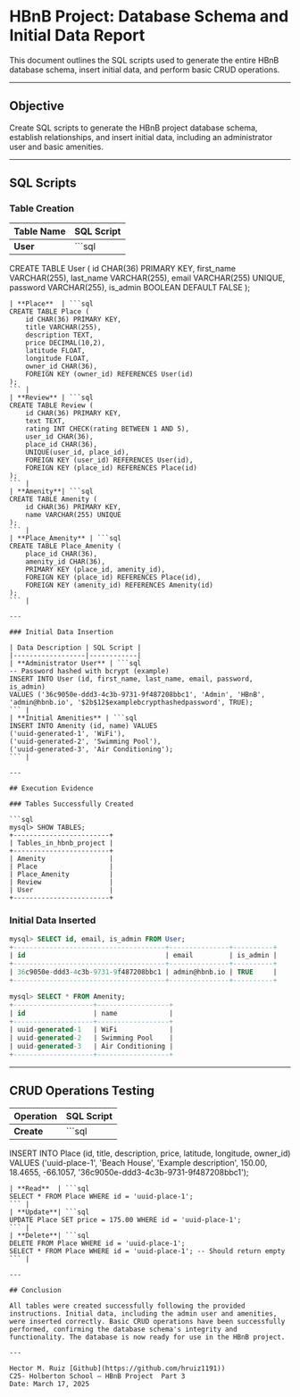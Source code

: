 # HBnB Project: Database Schema and Initial Data Report

This document outlines the SQL scripts used to generate the entire HBnB database schema, insert initial data, and perform basic CRUD operations.

---

## Objective

Create SQL scripts to generate the HBnB project database schema, establish relationships, and insert initial data, including an administrator user and basic amenities.

---

## SQL Scripts

### Table Creation

| Table Name | SQL Script |
|------------|------------|
| **User**   | ```sql
CREATE TABLE User (
    id CHAR(36) PRIMARY KEY,
    first_name VARCHAR(255),
    last_name VARCHAR(255),
    email VARCHAR(255) UNIQUE,
    password VARCHAR(255),
    is_admin BOOLEAN DEFAULT FALSE
);
``` |
| **Place**  | ```sql
CREATE TABLE Place (
    id CHAR(36) PRIMARY KEY,
    title VARCHAR(255),
    description TEXT,
    price DECIMAL(10,2),
    latitude FLOAT,
    longitude FLOAT,
    owner_id CHAR(36),
    FOREIGN KEY (owner_id) REFERENCES User(id)
);
``` |
| **Review** | ```sql
CREATE TABLE Review (
    id CHAR(36) PRIMARY KEY,
    text TEXT,
    rating INT CHECK(rating BETWEEN 1 AND 5),
    user_id CHAR(36),
    place_id CHAR(36),
    UNIQUE(user_id, place_id),
    FOREIGN KEY (user_id) REFERENCES User(id),
    FOREIGN KEY (place_id) REFERENCES Place(id)
);
``` |
| **Amenity**| ```sql
CREATE TABLE Amenity (
    id CHAR(36) PRIMARY KEY,
    name VARCHAR(255) UNIQUE
);
``` |
| **Place_Amenity** | ```sql
CREATE TABLE Place_Amenity (
    place_id CHAR(36),
    amenity_id CHAR(36),
    PRIMARY KEY (place_id, amenity_id),
    FOREIGN KEY (place_id) REFERENCES Place(id),
    FOREIGN KEY (amenity_id) REFERENCES Amenity(id)
);
``` |

---

### Initial Data Insertion

| Data Description | SQL Script |
|------------------|------------|
| **Administrator User** | ```sql
-- Password hashed with bcrypt (example)
INSERT INTO User (id, first_name, last_name, email, password, is_admin)
VALUES ('36c9050e-ddd3-4c3b-9731-9f487208bbc1', 'Admin', 'HBnB', 'admin@hbnb.io', '$2b$12$examplebcrypthashedpassword', TRUE);
``` |
| **Initial Amenities** | ```sql
INSERT INTO Amenity (id, name) VALUES
('uuid-generated-1', 'WiFi'),
('uuid-generated-2', 'Swimming Pool'),
('uuid-generated-3', 'Air Conditioning');
``` |

---

## Execution Evidence

### Tables Successfully Created

```sql
mysql> SHOW TABLES;
+------------------------+
| Tables_in_hbnb_project |
+------------------------+
| Amenity                |
| Place                  |
| Place_Amenity          |
| Review                 |
| User                   |
+------------------------+
```

### Initial Data Inserted

```sql
mysql> SELECT id, email, is_admin FROM User;
+--------------------------------------+---------------+----------+
| id                                   | email         | is_admin |
+--------------------------------------+---------------+----------+
| 36c9050e-ddd3-4c3b-9731-9f487208bbc1 | admin@hbnb.io | TRUE     |
+--------------------------------------+---------------+----------+

mysql> SELECT * FROM Amenity;
+--------------------+------------------+
| id                 | name             |
+--------------------+------------------+
| uuid-generated-1   | WiFi             |
| uuid-generated-2   | Swimming Pool    |
| uuid-generated-3   | Air Conditioning |
+--------------------+------------------+
```

---

## CRUD Operations Testing

| Operation | SQL Script |
|-----------|------------|
| **Create**| ```sql
INSERT INTO Place (id, title, description, price, latitude, longitude, owner_id)
VALUES ('uuid-place-1', 'Beach House', 'Example description', 150.00, 18.4655, -66.1057, '36c9050e-ddd3-4c3b-9731-9f487208bbc1');
``` |
| **Read**  | ```sql
SELECT * FROM Place WHERE id = 'uuid-place-1';
``` |
| **Update**| ```sql
UPDATE Place SET price = 175.00 WHERE id = 'uuid-place-1';
``` |
| **Delete**| ```sql
DELETE FROM Place WHERE id = 'uuid-place-1';
SELECT * FROM Place WHERE id = 'uuid-place-1'; -- Should return empty
``` |

---

## Conclusion

All tables were created successfully following the provided instructions. Initial data, including the admin user and amenities, were inserted correctly. Basic CRUD operations have been successfully performed, confirming the database schema's integrity and functionality. The database is now ready for use in the HBnB project.

---
 
Hector M. Ruiz [Github](https://github.com/hruiz1191))
C25- Holberton School – HBnB Project  Part 3
Date: March 17, 2025


